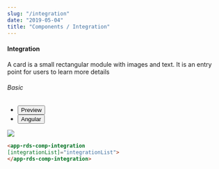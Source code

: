 ```yaml
---
slug: "/integration"
date: "2019-05-04"
title: "Components / Integration"
---
```

<!-- CSS only -->
<link href="https://cdn.jsdelivr.net/npm/bootstrap@5.1.3/dist/css/bootstrap.min.css" rel="stylesheet" integrity="sha384-1BmE4kWBq78iYhFldvKuhfTAU6auU8tT94WrHftjDbrCEXSU1oBoqyl2QvZ6jIW3" crossorigin="anonymous">
<link rel="stylesheet" href="../assets/css/style-elements.css">

#### Integration

<p class="">A card is a small rectangular module with images and text. It is an entry point for users to learn more details</p>
<section class="py-4">
    <h6>Basic</h6>
    <div class="py-3">
      <div class="cust-tabs">
        <ul class="nav nav-tabs" id="myTab" role="tablist">
          <li class="nav-item" role="presentation">
            <button class="nav-link active" id="PreviewBasic-tab" data-bs-toggle="tab" data-bs-target="#PreviewBasic" type="button" role="tab" aria-controls="PreviewBasic" aria-selected="true">Preview </button>
          </li>
          <li class="nav-item" role="presentation">
            <button class="nav-link" id="AngularBasic-tab" data-bs-toggle="tab" data-bs-target="#AngularBasic" type="button" role="tab" aria-controls="AngularBasic" aria-selected="false"><i class="bi bi-code-slash" style="font-size:1.0rem"></i>Angular</button>
          </li>
        </ul>
      </div>
      <div class="tab-content card border" id="myTabContent">
        <div class="tab-pane fade show active" id="PreviewBasic" role="tabpanel" aria-labelledby="PreviewBasic-tab">
         <div class="contents p-5">
              <div class="row">
                <div class="col-md-12">
                   <img src="/images/intergration.png" class="img-fluid w-100">
                </div>
           </div>
                       
  </div>
        </div>
        <div class="tab-pane fade show" id="AngularBasic" role="tabpanel" aria-labelledby="AngularBasic-tab">
          <div class="contents bg-code">
<div class="row m-0">

```html
<app-rds-comp-integration
[integrationList]="integrationList">
</app-rds-comp-integration>
```
</div>
</div>
  </div>
        </div>
      </div>
    </div>
  </section>
   
